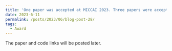 ```yaml
---
title: 'One paper was accepted at MICCAI 2023. Three papers were accepted at MICCAI Workshiop 2023.'
date: 2023-6-11
permalink: /posts/2023/06/blog-post-28/
tags:
  - Award
---
```


The paper and code links will be posted later.


